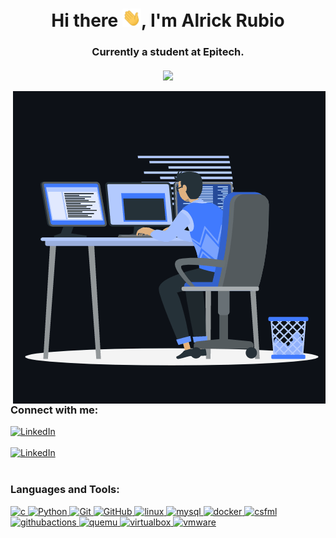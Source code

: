 <h1 align="center">Hi there <img src="wave.gif" width="30px">, I'm Alrick Rubio</h1>

<h3 align="center">Currently a student at Epitech.

[<img align="center" src="https://epitech.eu/favicon.ico" width="35px">](https://www.epitech.eu)
</h3> 

<p><img align="right" src="animation_500_kxa883sd.gif"/></p>

<h3 align="left">Connect with me:</h3>

[<img align="top" alt="LinkedIn" src="https://img.shields.io/badge/LinkedIn-0077B5?style=for-the-badge&logo=linkedin&logoColor=white" />](http://www.linkedin.com/in/alrick-rubio)
<br><br>
[<img align="top" alt="LinkedIn" src="https://img.shields.io/badge/ProtonMail-8B89CC?style=for-the-badge&logo=protonmail&logoColor=white" />](mailto:alrick.rubio@protonmail.com)
<br><br>

<h3 align="left">Languages and Tools:</h3>
<p align="left">
<a href="https://www.cprogramming.com" target="_blank"> <img src="https://img.shields.io/badge/C-00599C?style=for-the-badge&logo=c&logoColor=white" alt="c"/> </a> 
<a href="https://www.python.org" target="_blank"> <img src="https://img.shields.io/badge/Python-FFD43B?style=for-the-badge&logo=python&logoColor=dark" alt="Python"/> </a>
<a href="https://git-scm.com" target="_blank"> <img src="https://img.shields.io/badge/GIT-E44C30?style=for-the-badge&logo=git&logoColor=white" alt="Git"/> </a>
<a href="https://github.com" target="_blank"> <img src="https://img.shields.io/badge/GitHub-100000?style=for-the-badge&logo=github&logoColor=white" alt="GitHub"/>
<a href="https://www.linux.org" target="_blank"> <img src="https://img.shields.io/badge/Linux-FCC624?style=for-the-badge&logo=linux&logoColor=black" alt="linux"/> </a>
<a href="https://www.mysql.com" target="_blank"> <img src="https://img.shields.io/badge/MySQL-005C84?style=for-the-badge&logo=mysql&logoColor=white" alt="mysql"/> </a>
<a href="https://www.docker.com" target="_blank"> <img src="https://img.shields.io/badge/Docker-0db7ed?style=for-the-badge&logo=docker&logoColor=white" alt="docker"/> </a>
<a href="https://www.sfml-dev.org/download/csfml" target="_blank"> <img src="https://img.shields.io/badge/CSFML-98ce55?style=for-the-badge&logo=sfml&logoColor=white" alt="csfml"/> </a>
<a href="https://github.com/features/actions" target="_blank"> <img src="https://img.shields.io/badge/Github%20Actions-218bff?style=for-the-badge&logo=githubactions&logoColor=white" alt="githubactions"/> </a>
<a href="https://www.qemu.org" target="_blank"> <img src="https://img.shields.io/badge/qemu-000000?style=for-the-badge&logo=qemu&logoColor=dark" alt="quemu"/> </a>
<a href="https://www.virtualbox.org" target="_blank"> <img src="https://img.shields.io/badge/virtualbox-183861?style=for-the-badge&logo=virtualbox&logoColor=white" alt="virtualbox"/> </a>
<a href="https://www.vmware.com" target="_blank"> <img src="https://img.shields.io/badge/vmware-007bff?style=for-the-badge&logo=vmware&logoColor=white" alt="vmware"/> </a>
<br>
